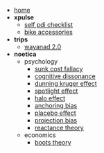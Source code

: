 <!-- docs/_sidebar.md -->

* [home](/)
* **xpulse**
  * [self pdi checklist](/xpulse/self-pdi-checklist.md)
  * [bike accessories](/xpulse/bike-accessories.md)
* **trips**
  * [wayanad 2.0](/trips/wayanad-2.0.md)
* **noetica**
  * psychology
    * [sunk cost fallacy](/noetica/psychology/sunk-cost-fallacy.md)
    * [cognitive dissonance](/noetica/psychology/cognitive-dissonance.md)
    * [dunning kruger effect](/noetica/psychology/dunning-kruger.md)
    * [spotlight effect](/noetica/psychology/spotlight-effect.md)
    * [halo effect](/noetica/psychology/halo-effect.md)
    * [anchoring bias](/noetica/psychology/achoring-bias.md)
    * [placebo effect](/noetica/psychology/placebo-effect.md)
    * [projection bias](/noetica/psychology/projection-bias.md)
    * [reactance theory](/noetica/psychology/reactance-theory.md)
  * economics
    * [boots theory](/noetica/economics/boots-theory.md)